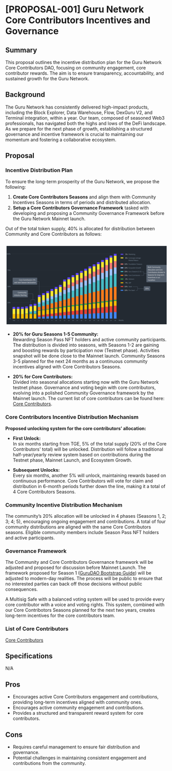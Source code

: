 # [PROPOSAL-001] Guru Network Core Contributors Incentives and Governance 

## Summary

This proposal outlines the incentive distribution plan for the Guru Network Core Contributors DAO, focusing on community engagement, core contributor rewards. The aim is to ensure transparency, accountability, and sustained growth for the Guru Network.

## Background

The Guru Network has consistently delivered high-impact products, including the Block Explorer, Data Warehouse, Flow, DexGuru V2, and Terminal integration, within a year. Our team, composed of seasoned Web3 professionals, has navigated both the highs and lows of the DeFi landscape. As we prepare for the next phase of growth, establishing a structured governance and incentive framework is crucial to maintaining our momentum and fostering a collaborative ecosystem.

## Proposal

### Incentive Distribution Plan

To ensure the long-term prosperity of the Guru Network, we propose the following:

1. **Create Core Contributors Seasons** and align them with Community Incentives Seasons in terms of periods and distributed allocation.
2. **Setup a Core Contributors Governance Framework** tasked with developing and proposing a Community Governance Framework before the Guru Network Mainnet launch.

Out of the total token supply, 40% is allocated for distribution between Community and Core Contributors as follows:

![distribution.png](assets/distribution.png)
- 
- **20% for Guru Seasons 1-5 Community:**  
  Rewarding Season Pass NFT holders and active community participants. The distribution is divided into seasons, with Seasons 1-2 are gaining and boosting rewards by participation now (Testnet phase). Activities snapshot will be done close to the Mainnet launch. Community Seasons 3-5 planned for the next 24 months as a continuous community incentives aligned with Core Contributors Seasons.

- **20% for Core Contributors:**  
  Divided into seasonal allocations starting now with the Guru Network testnet phase. Governance and voting begin with core contributors, evolving into a polished Community Governance framework by the Mainnet launch. The current list of core contributors can be found here: [Core Contributors](../CORE_CONTRIBUTORS.md).


### Core Contributors Incentive Distribution Mechanism

**Proposed unlocking system for the core contributors’ allocation:**

- **First Unlock:**  
  In six months starting from TGE, 5% of the total supply (20% of the Core Contributors' total) will be unlocked. Distribution will follow a traditional half-year/yearly review system based on contributions during the Testnet phase, Mainnet Launch, and Ecosystem Growth.  

- **Subsequent Unlocks:**  
  Every six months, another 5% will unlock, maintaining rewards based on continuous performance. Core Contributors will vote for claim and distribution in 6-month periods further down the line, making it a total of 4 Core Contributors Seasons.

### Community Incentive Distribution Mechanism

The community’s 20% allocation will be unlocked in 4 phases (Seasons 1, 2; 3; 4; 5), encouraging ongoing engagement and contributions. A total of four community distributions are aligned with the same Core Contributors seasons. Eligible community members include Season Pass NFT holders and active participants.

### Governance Framework

The Community and Core Contributors Governance framework will be adjusted and proposed for discussion before Mainnet Launch. The framework proposed for Season 1 ([GuruDAO Bootstrap Guide](https://docs.dex.guru/gurudao/gurudao-bootstrap-guide)) will be adjusted to modern-day realities. The process will be public to ensure that no interested parties can back off those decisions without public consequences.

A Multisig Safe with a balanced voting system will be used to provide every core contributor with a voice and voting rights. This system, combined with our Core Contribotors Seasons planned for the next two years, creates long-term incentives for the core contributors team.

### List of Core Contributors

[Core Contributors](../CORE_CONTRIBUTORS.md)

## Specifications

N/A

## Pros

- Encourages active Core Contributors engagement and contributions, providing long-term incentives aligned with community ones.
- Encourages active community engagement and contributions.
- Provides a structured and transparent reward system for core contributors.

## Cons

- Requires careful management to ensure fair distribution and governance.
- Potential challenges in maintaining consistent engagement and contributions from the community.
